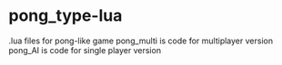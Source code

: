 # pong_type-lua
.lua files for pong-like game
pong_multi is code for multiplayer version
pong_AI is code for single player version
